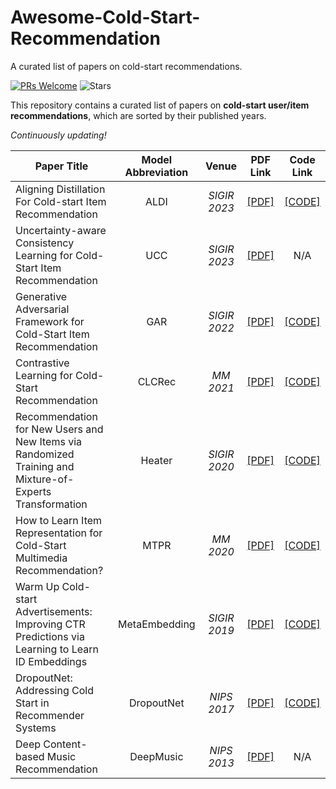 # Awesome-Cold-Start-Recommendation
A curated list of papers on cold-start recommendations.

[![PRs Welcome](https://img.shields.io/badge/PRs-welcome-yellow.svg)](https://github.com/YuanchenBei/Awesome-Cold-Start-Recommendation) 
![Stars](https://img.shields.io/github/stars/YuanchenBei/Awesome-Cold-Start-Recommendation?color=green)

This repository contains a curated list of papers on **cold-start user/item recommendations**, which are sorted by their published years.

*Continuously updating!*

| **Paper Title** | **Model Abbreviation** | **Venue** | **PDF Link** | **Code Link** |
| --------------- | :--------: | :--------: | :--------: | :--------: |
| Aligning Distillation For Cold-start Item Recommendation | ALDI | _SIGIR 2023_ | [[PDF]](https://dl.acm.org/doi/10.1145/3539618.3591732) | [[CODE]](https://github.com/zfnWong/ALDI) |
| Uncertainty-aware Consistency Learning for Cold-Start Item Recommendation | UCC | _SIGIR 2023_ | [[PDF]](https://dl.acm.org/doi/pdf/10.1145/3539618.3592078) | N/A |
| Generative Adversarial Framework for Cold-Start Item Recommendation | GAR | _SIGIR 2022_ | [[PDF]](https://dl.acm.org/doi/abs/10.1145/3477495.3531897) | [[CODE]](https://github.com/zfnWong/GAR) | 
| Contrastive Learning for Cold-Start Recommendation | CLCRec | _MM 2021_ | [[PDF]](https://dl.acm.org/doi/pdf/10.1145/3474085.3475665) | [[CODE]](https://github.com/weiyinwei/CLCRec)  | 
| Recommendation for New Users and New Items via Randomized Training and Mixture-of-Experts Transformation | Heater | _SIGIR 2020_ | [[PDF]](https://dl.acm.org/doi/pdf/10.1145/3397271.3401178) | [[CODE]](https://github.com/Zziwei/Heater--Cold-Start-Recommendation) |
| How to Learn Item Representation for Cold-Start Multimedia Recommendation? | MTPR | _MM 2020_ | [[PDF]](https://bio.duxy.cc/papers/mm2020-MTPR.pdf) | [[CODE]](https://github.com/duxy-me/MTPR) |
| Warm Up Cold-start Advertisements: Improving CTR Predictions via Learning to Learn ID Embeddings | MetaEmbedding | _SIGIR 2019_ | [[PDF]](https://dl.acm.org/doi/10.1145/3331184.3331268) | [[CODE]](https://github.com/duxy-me/MTPR) |
| DropoutNet: Addressing Cold Start in Recommender Systems | DropoutNet | _NIPS 2017_ | [[PDF]](https://proceedings.neurips.cc/paper_files/paper/2017/file/dbd22ba3bd0df8f385bdac3e9f8be207-Paper.pdf) | [[CODE]](https://github.com/layer6ai-labs/DropoutNet) |
| Deep Content-based Music Recommendation | DeepMusic | _NIPS 2013_ | [[PDF]](https://proceedings.neurips.cc/paper/2013/file/b3ba8f1bee1238a2f37603d90b58898d-Paper.pdf) | N/A |
